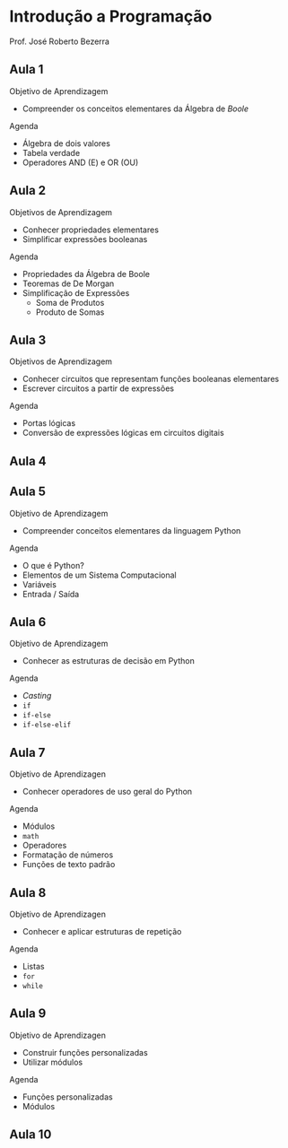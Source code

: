 # Introdução a Programação
Prof. José Roberto Bezerra

## Aula 1

Objetivo de Aprendizagem
- Compreender os conceitos elementares da Álgebra de *Boole*

Agenda
- Álgebra de dois valores
- Tabela verdade
- Operadores AND (E) e OR (OU)


## Aula 2

Objetivos de Aprendizagem
- Conhecer propriedades elementares
- Simplificar expressões booleanas

Agenda
- Propriedades da Álgebra de Boole
- Teoremas de De Morgan
- Simplificação de Expressões
    - Soma de Produtos
    - Produto de Somas

## Aula 3

Objetivos de Aprendizagem
- Conhecer circuitos que representam funções booleanas elementares
- Escrever circuitos a partir de expressões

Agenda
- Portas lógicas
- Conversão de expressões lógicas em circuitos digitais

## Aula 4

## Aula 5

Objetivo de Aprendizagem
- Compreender conceitos elementares da linguagem Python

Agenda
- O que é Python?
- Elementos de um Sistema Computacional
- Variáveis
- Entrada / Saída

## Aula 6

Objetivo de Aprendizagem
- Conhecer as estruturas de decisão em Python

Agenda
- *Casting*
- `if`
- `if-else`
- `if-else-elif`

## Aula 7

Objetivo de Aprendizagen
- Conhecer operadores de uso geral do Python

Agenda
- Módulos
- `math`
- Operadores
- Formatação de números
- Funções de texto padrão

## Aula 8

Objetivo de Aprendizagen
- Conhecer e aplicar estruturas de repetição

Agenda
- Listas
- `for`
- `while`

## Aula 9

Objetivo de Aprendizagen
- Construir funções personalizadas
- Utilizar módulos

Agenda
- Funções personalizadas
- Módulos 

## Aula 10


